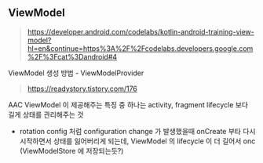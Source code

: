 

## ViewModel

> https://developer.android.com/codelabs/kotlin-android-training-view-model?hl=en&continue=https%3A%2F%2Fcodelabs.developers.google.com%2F%3Fcat%3Dandroid#4

ViewModel 생성 방법 - ViewModelProvider
> https://readystory.tistory.com/176

AAC ViewModel 이 제공해주는 특징 중 하나는 activity, fragment lifecycle 보다 길게 상태를 관리해주는 것
- rotation config 처럼 configuration change 가 발생했을때 onCreate 부타 다시 시작하면서 상태를 잃어버리게 되는데, ViewModel 의 lifecycle 이 더 길어서 onc (ViewModelStore 에 저장되는듯?) 
<!--stackedit_data:
eyJoaXN0b3J5IjpbLTk1NTgzMDIwNF19
-->